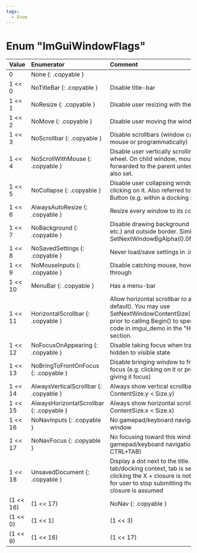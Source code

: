 ```yaml
---
tags:
  - Enum
---
```

# Enum "ImGuiWindowFlags"
|Value|Enumerator|Comment|
|:--|:--|:--|
|0 |None {: .copyable } |  |
|1 << 0 |NoTitleBar {: .copyable } | Disable title-bar |
|1 << 1 |NoResize {: .copyable } | Disable user resizing with the lower-right grip |
|1 << 2 |NoMove {: .copyable } | Disable user moving the window |
|1 << 3 |NoScrollbar {: .copyable } | Disable scrollbars (window can still scroll with mouse or programmatically) |
|1 << 4 |NoScrollWithMouse {: .copyable } | Disable user vertically scrolling with mouse wheel. On child window, mouse wheel will be forwarded to the parent unless NoScrollbar is also set. |
|1 << 5 |NoCollapse {: .copyable } | Disable user collapsing window by double-clicking on it. Also referred to as Window Menu Button (e.g. within a docking node). |
|1 << 6 |AlwaysAutoResize {: .copyable } | Resize every window to its content every frame |
|1 << 7 |NoBackground {: .copyable } | Disable drawing background color (WindowBg, etc.) and outside border. Similar as using SetNextWindowBgAlpha(0.0f). |
|1 << 8 |NoSavedSettings {: .copyable } | Never load/save settings in .ini file |
|1 << 9 |NoMouseInputs {: .copyable } | Disable catching mouse, hovering test with pass through |
|1 << 10 |MenuBar {: .copyable } | Has a menu-bar |
|1 << 11 |HorizontalScrollbar {: .copyable } | Allow horizontal scrollbar to appear (off by default). You may use SetNextWindowContentSize(ImVec2(width,0.0f)); prior to calling Begin() to specify width. Read code in imgui_demo in the "Horizontal Scrolling" section. |
|1 << 12 |NoFocusOnAppearing {: .copyable } | Disable taking focus when transitioning from hidden to visible state |
|1 << 13 |NoBringToFrontOnFocus {: .copyable } | Disable bringing window to front when taking focus (e.g. clicking on it or programmatically giving it focus) |
|1 << 14 |AlwaysVerticalScrollbar {: .copyable } | Always show vertical scrollbar (even if ContentSize.y < Size.y) |
|1 << 15 |AlwaysHorizontalScrollbar {: .copyable } | Always show horizontal scrollbar (even if ContentSize.x < Size.x) |
|1 << 16 |NoNavInputs {: .copyable } | No gamepad/keyboard navigation within the window |
|1 << 17 |NoNavFocus {: .copyable } | No focusing toward this window with gamepad/keyboard navigation (e.g. skipped by CTRL+TAB) |
|1 << 18 |UnsavedDocument {: .copyable } | Display a dot next to the title. When used in a tab/docking context, tab is selected when clicking the X + closure is not assumed (will wait for user to stop submitting the tab). Otherwise closure is assumed |
|(1 << 16) | (1 << 17) |NoNav {: .copyable } | ImGuiWindowFlags.NoNavInputs &#124; ImGuiWindowFlags.NoNavFocus |
|(1 << 0) | (1 << 1) | (1 << 3) | (1 << 5) |NoDecoration {: .copyable } | ImGuiWindowFlags.NoTitleBar &#124; ImGuiWindowFlags.NoResize &#124; ImGuiWindowFlags.NoScrollbar &#124; ImGuiWindowFlags.NoCollapse |
|(1 << 9) | (1 << 16) | (1 << 17) |NoInputs {: .copyable } | ImGuiWindowFlags.NoMouseInputs &#124; ImGuiWindowFlags.NoNavInputs &#124; ImGuiWindowFlags.NoNavFocus |
